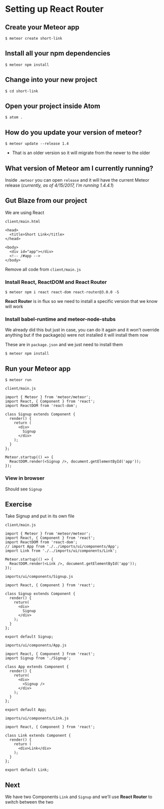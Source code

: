 # Setting up React Router
## Create your Meteor app
`$ meteor create short-link`

## Install all your npm dependencies
`$ meteor npm install`

## Change into your new project
`$ cd short-link`

## Open your project inside Atom
`$ atom .`

## How do you update your version of meteor?
`$ meteor update --release 1.4`

* That is an older version so it will migrate from the newer to the older

## What version of Meteor am I currently running?
Inside `.meteor` you can open `release` and it will have the current Meteor release (_currently, as of 4/15/2017, I'm running 1.4.4.1_)

## Gut Blaze from our project
We are using React

`client/main.html`

```
<head>
  <title>Short Link</title>
</head>

<body>
  <div id="app"></div>
  <!-- /#app -->
</body>
```

Remove all code from `client/main.js`

### Install React, ReactDOM and React Router
`$ meteor npm i react react-dom react-router@3.0.0 -S`

**React Router** is in flux so we need to install a specific version that we know will work

### Install babel-runtime and meteor-node-stubs
We already did this but just in case, you can do it again and it won't override anything but if the package(s) were not installed it will install them now

These are in `package.json` and we just need to install them

`$ meteor npm install`

## Run your Meteor app
`$ meteor run`

`client/main.js`

```
import { Meteor } from 'meteor/meteor';
import React, { Component } from 'react';
import ReactDOM from 'react-dom';

class Signup extends Component {
  render() {
    return (
      <div>
        Signup
      </div>
    );
  }
};

Meteor.startup(() => {
  ReactDOM.render(<Signup />, document.getElementById('app'));
});
```

### View in browser
Should see `Signup`

## Exercise
Take Signup and put in its own file

`client/main.js`

```
import { Meteor } from 'meteor/meteor';
import React, { Component } from 'react';
import ReactDOM from 'react-dom';
// import App from './../imports/ui/components/App';
import Link from './../imports/ui/components/Link';

Meteor.startup(() => {
  ReactDOM.render(<Link />, document.getElementById('app'));
});
```

`imports/ui/components/Signup.js`

```
import React, { Component } from 'react';

class Signup extends Component {
  render() {
    return(
      <div>
        Signup
      </div>
    );
  }
};

export default Signup;
```

`imports/ui/components/App.js`

```
import React, { Component } from 'react';
import Signup from './Signup';

class App extends Component {
  render() {
    return(
      <div>
        <Signup />
      </div>
    );
  }
};

export default App;
```

`imports/ui/components/Link.js`

```
import React, { Component } from 'react';

class Link extends Component {
  render() {
    return (
      <div>Link</div>
    );
  }
};

export default Link;
```

## Next
We have two Components `Link` and `Signup` and we'll use **React Router** to switch between the two

